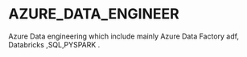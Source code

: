 # AZURE_DATA_ENGINEER
Azure Data engineering which include mainly Azure Data Factory adf, Databricks ,SQL,PYSPARK .
